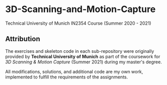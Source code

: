 # 3D-Scanning-and-Motion-Capture
Technical University of Munich IN2354 Course (Summer 2020 - 2021)

## Attribution

The exercises and skeleton code in each sub-repository were originally provided by **Technical University of Munich** as part of the coursework for _3D Scanning & Motion Capture_ (Summer 2021) during my master's degree.

All modifications, solutions, and additional code are my own work, implemented to fulfill the requirements of the assignments.
